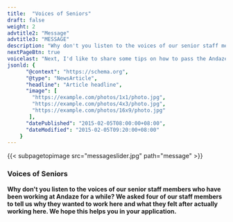 ```yaml
---
title:  "Voices of Seniors"
draft: false
weight: 2
advtitle2: "Message"
advtitle3: "MESSAGE"
description: "Why don't you listen to the voices of our senior staff members who have been working at Andaze for a while? We asked four of our staff members to tell us why they wanted to work here and what they felt after actually working here. We hope this helps you in your application."
nextPageBtn: true
voicelast: "Next, I'd like to share some tips on how to pass the Andaze employment exam. I would like to share a few tips with you so that your employment or career change will be a meaningful one. "
jsonld: {
      "@context": "https://schema.org",
      "@type": "NewsArticle",
      "headline": "Article headline",
      "image": [
        "https://example.com/photos/1x1/photo.jpg",
        "https://example.com/photos/4x3/photo.jpg",
        "https://example.com/photos/16x9/photo.jpg"
       ],
      "datePublished": "2015-02-05T08:00:00+08:00",
      "dateModified": "2015-02-05T09:20:00+08:00"
    }
---
```

{{< subpagetopimage src="messageslider.jpg" path="message" >}}

### Voices of Seniors

**Why don't you listen to the voices of our senior staff members who have been working at Andaze for a while? We asked four of our staff members to tell us why they wanted to work here and what they felt after actually working here. We hope this helps you in your application.**
